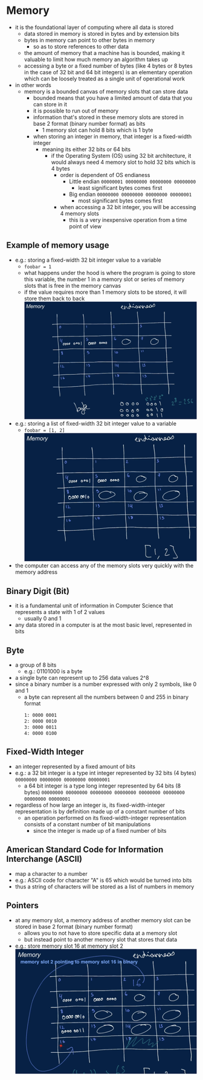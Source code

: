 # Memory

- it is the foundational layer of computing where all data is stored
  - data stored in memory is stored in bytes and by extension bits
  - bytes in memory can point to other bytes in memory
    - so as to store references to other data
  - the amount of memory that a machine has is bounded, making it valuable to limit how much memory an algorithm takes up
  - accessing a byte or a fixed number of bytes (like 4 bytes or 8 bytes in the case of 32 bit and 64 bit integers) is an elementary operation which can be loosely treated as a single unit of operational work
- in other words
  - memory is a bounded canvas of memory slots that can store data
    - bounded means that you have a limited amount of data that you can store in it
    - it is possible to run out of memory
    - information that's stored in these memory slots are stored in base 2 format (binary number format) as bits
      - 1 memory slot can hold 8 bits which is 1 byte
    - when storing an integer in memory, that integer is a fixed-width integer
      - meaning its either 32 bits or 64 bits
        - if the Operating System (OS) using 32 bit architecture, it would always need 4 memory slot to hold 32 bits which is 4 bytes
          - order is dependent of OS endianess
            - Little endian `00000001 00000000 00000000 00000000`
              - least significant bytes comes first
            - Big endian `00000000 00000000 00000000 00000001`
              - most significant bytes comes first
          - when accessing a 32 bit integer, you will be accessing 4 memory slots
            - this is a very inexpensive operation from a time point of view

## Example of memory usage

- e.g.: storing a fixed-width 32 bit integer value to a variable
  - `foobar = 1`
  - what happens under the hood is where the program is going to store this variable, the number 1 in a memory slot or series of memory slots that is free in the memory canvas
  - if the value requires more than 1 memory slots to be stored, it will store them back to back
    ![singleValueMemory](../../../images/singleValueMemory.png)
- e.g.: storing a list of fixed-width 32 bit integer value to a variable
  - `foobar = [1, 2]`
    ![listValueMemory](../../../images/listValueMemory.png)
- the computer can access any of the memory slots very quickly with the memory address

## Binary Digit (Bit)

- it is a fundamental unit of information in Computer Science that represents a state with 1 of 2 values
  - usually 0 and 1
- any data stored in a computer is at the most basic level, represented in bits

## Byte

- a group of 8 bits
  - e.g.: 01101000 is a byte
- a single byte can represent up to 256 data values 2^8
- since a binary number is a number expressed with only 2 symbols, like 0 and 1
  - a byte can represent all the numbers between 0 and 255 in binary format
    ```
    1: 0000 0001
    2: 0000 0010
    3: 0000 0011
    4: 0000 0100
    ```

## Fixed-Width Integer

- an integer represented by a fixed amount of bits
- e.g.: a 32 bit integer is a type int integer represented by 32 bits (4 bytes)
  `00000000 00000000 00000000 00000001`
  - a 64 bit integer is a type long integer represented by 64 bits (8 bytes)
    `00000000 00000000 00000000 00000000 00000000 00000000 00000000 00000001`
- regardless of how large an integer is, its fixed-width-integer representation is by definition made up of a constant number of bits
  - an operation performed on its fixed-width-integer representation consists of a constant number of bit manipulations
    - since the integer is made up of a fixed number of bits

## American Standard Code for Information Interchange (ASCII)

- map a character to a number
- e.g.: ASCII code for character "A" is 65 which would be turned into bits
- thus a string of characters will be stored as a list of numbers in memory

## Pointers

- at any memory slot, a memory address of another memory slot can be stored in base 2 format (binary number format)
  - allows you to not have to store specific data at a memory slot
  - but instead point to another memory slot that stores that data
- e.g.: store memory slot 16 at memory slot 2
  ![pointer](../../../images/pointer.png)
